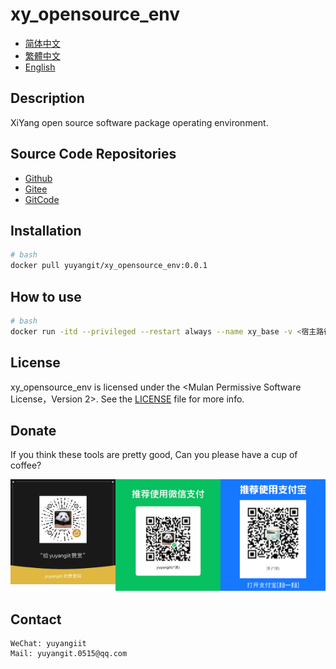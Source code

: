 <!--
 * @Author: 余洋 yuyangit.0515@qq.com
 * @Date: 2024-10-18 13:02:22
 * @LastEditors: 余洋 yuyangit.0515@qq.com
 * @LastEditTime: 2024-10-23 20:52:22
 * @FilePath: /xy_opensource_env/readme/README.en.md
 * @Description: 这是默认设置,请设置`customMade`, 打开koroFileHeader查看配置 进行设置: https://github.com/OBKoro1/koro1FileHeader/wiki/%E9%85%8D%E7%BD%AE
-->
# xy_opensource_env

- [简体中文](../README.md)
- [繁體中文](README.zh-hant.md)
- [English](README.en.md)

## Description

XiYang open source software package operating environment.

## Source Code Repositories

- <a href="https://github.com/xy-base/xy_opensource_env.git" target="_blank">Github</a>  
- <a href="https://gitee.com/xy-opensource/xy_opensource_env.git" target="_blank">Gitee</a>  
- <a href="https://gitcode.com/xy-opensource/xy_opensource_env.git" target="_blank">GitCode</a>  

## Installation

```bash
# bash
docker pull yuyangit/xy_opensource_env:0.0.1
```

## How to use

```bash
# bash
docker run -itd --privileged --restart always --name xy_base -v <宿主路径>:<容器路径> yuyangit/xy_opensource_env:0.0.1
```

## License
xy_opensource_env is licensed under the <Mulan Permissive Software License，Version 2>. See the [LICENSE](../LICENSE) file for more info.

## Donate

If you think these tools are pretty good, Can you please have a cup of coffee?  

![Pay-Total](./Pay-Total.png)  


## Contact

```
WeChat: yuyangiit
Mail: yuyangit.0515@qq.com
```